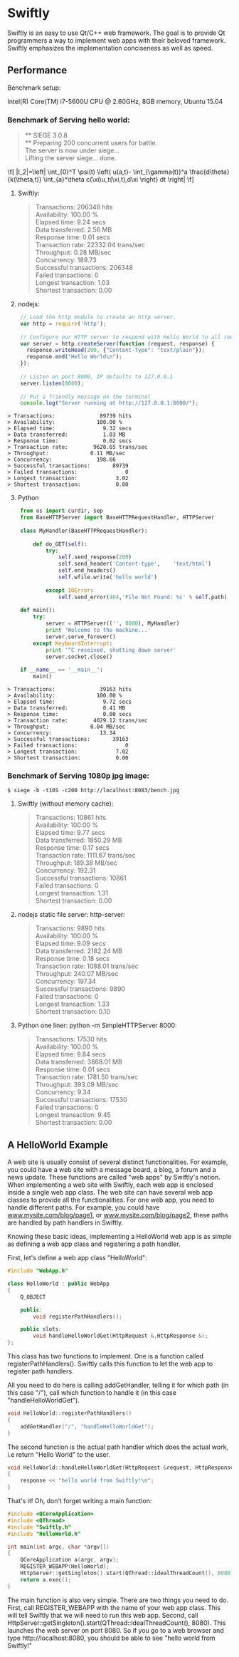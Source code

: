 # Swiftly

Swiftly is an easy to use Qt/C++ web framework. The goal is to provide Qt programmers a way to implement web apps with their beloved framework. Swiftly emphasizes the implementation conciseness as well as speed.

## Performance

Benchmark setup:

Intel(R) Core(TM) i7-5600U CPU @ 2.60GHz, 8GB memory, Ubuntu 15.04

### Benchmark of Serving hello world:

> ** SIEGE 3.0.8  
> ** Preparing 200 concurrent users for battle.  
> The server is now under siege...  
> Lifting the server siege...      done.

\f[
    |I_2|=\left| \int_{0}^T \psi(t) 
             \left\{ 
                u(a,t)-
                \int_{\gamma(t)}^a 
                \frac{d\theta}{k(\theta,t)}
                \int_{a}^\theta c(\xi)u_t(\xi,t)\,d\xi
             \right\} dt
          \right|
\f]

1. Swiftly:

    > Transactions:             206348 hits  
    > Availability:             100.00 %  
    > Elapsed time:               9.24 secs  
    > Data transferred:           2.56 MB  
    > Response time:              0.01 secs  
    > Transaction rate:       22332.04 trans/sec  
    > Throughput:             0.28 MB/sec  
    > Concurrency:              189.73  
    > Successful transactions:      206348  
    > Failed transactions:               0  
    > Longest transaction:            1.03  
    > Shortest transaction:           0.00

2. nodejs:

```javascript
    // Load the http module to create an http server.
    var http = require('http');
    
    // Configure our HTTP server to respond with Hello World to all requests.
    var server = http.createServer(function (request, response) {
      response.writeHead(200, {"Content-Type": "text/plain"});
      response.end("Hello World\n");
    });
    
    // Listen on port 8000, IP defaults to 127.0.0.1
    server.listen(8000);
    
    // Put a friendly message on the terminal
    console.log("Server running at http://127.0.0.1:8000/");
```
    
    > Transactions:              89739 hits  
    > Availability:             100.00 %  
    > Elapsed time:               9.32 secs  
    > Data transferred:           1.03 MB  
    > Response time:              0.02 secs  
    > Transaction rate:        9628.65 trans/sec  
    > Throughput:             0.11 MB/sec  
    > Concurrency:              198.66  
    > Successful transactions:       89739  
    > Failed transactions:               0  
    > Longest transaction:            3.02  
    > Shortest transaction:           0.00


3. Python

```python
    from os import curdir, sep
    from BaseHTTPServer import BaseHTTPRequestHandler, HTTPServer
    
    class MyHandler(BaseHTTPRequestHandler):
    
        def do_GET(self):
            try:
                self.send_response(200)
                self.send_header('Content-type',    'text/html')
                self.end_headers()
                self.wfile.write('hello world')
    
            except IOError:
                self.send_error(404,'File Not Found: %s' % self.path)
    
    def main():
        try:
            server = HTTPServer(('', 8080), MyHandler)
            print 'Welcome to the machine...'
            server.serve_forever()
        except KeyboardInterrupt:
            print '^C received, shutting down server'
            server.socket.close()
    
    if __name__ == '__main__':
        main()
```

    > Transactions:              39163 hits  
    > Availability:             100.00 %  
    > Elapsed time:               9.72 secs  
    > Data transferred:           0.41 MB  
    > Response time:              0.00 secs  
    > Transaction rate:        4029.12 trans/sec  
    > Throughput:             0.04 MB/sec  
    > Concurrency:               13.34  
    > Successful transactions:       39163  
    > Failed transactions:               0  
    > Longest transaction:            7.02  
    > Shortest transaction:           0.00

### Benchmark of Serving 1080p jpg image:

    $ siege -b -t10S -c200 http://localhost:8083/bench.jpg

1. Swiftly (without memory cache):
    
    > Transactions:              10861 hits  
    > Availability:             100.00 %  
    > Elapsed time:               9.77 secs  
    > Data transferred:        1850.29 MB  
    > Response time:              0.17 secs  
    > Transaction rate:        1111.67 trans/sec  
    > Throughput:           189.38 MB/sec  
    > Concurrency:              192.31  
    > Successful transactions:       10861  
    > Failed transactions:               0  
    > Longest transaction:            1.31  
    > Shortest transaction:           0.00

2. nodejs static file server: http-server:
    
    > Transactions:               9890 hits  
    > Availability:             100.00 %  
    > Elapsed time:               9.09 secs  
    > Data transferred:        2182.24 MB  
    > Response time:              0.18 secs  
    > Transaction rate:        1088.01 trans/sec  
    > Throughput:           240.07 MB/sec  
    > Concurrency:              197.34  
    > Successful transactions:        9890  
    > Failed transactions:               0  
    > Longest transaction:            1.33  
    > Shortest transaction:           0.10

3. Python one liner: python -m SimpleHTTPServer 8000:
    
    > Transactions:              17530 hits  
    > Availability:             100.00 %  
    > Elapsed time:               9.84 secs  
    > Data transferred:        3868.01 MB  
    > Response time:              0.01 secs  
    > Transaction rate:        1781.50 trans/sec  
    > Throughput:           393.09 MB/sec  
    > Concurrency:                9.34  
    > Successful transactions:       17530  
    > Failed transactions:               0  
    > Longest transaction:            9.45  
    > Shortest transaction:           0.00

## A HelloWorld Example

A web site is usually consist of several distinct functionalities. For example, you could have a web site with a message board, a blog, a forum and a news update. These functions are called "web apps" by Swiftly's notion. When implementing a web site with Swiftly, each web app is enclosed inside a single web app class. The web site can have several web app classes to provide all the functionalities. For one web app, you need to handle different paths. For example, you could have www.mysite.com/blog/page1, or www.mysite.com/blog/page2, these paths are handled by path handlers in Swiftly.

Knowing these basic ideas, implementing a HelloWorld web app is as simple as defining a web app class and registering a path handler.

First, let's define a web app class "HelloWorld":

```cpp
#include "WebApp.h"

class HelloWorld : public WebApp
{
    Q_OBJECT

    public:
        void registerPathHandlers();

    public slots:
        void handleHelloWorldGet(HttpRequest &,HttpResponse &);
};
```

This class has two functions to implement. One is a function called registerPathHandlers(). Swiftly calls this function to let the web app to register path handlers.

All you need to do here is calling addGetHandler, telling it for which path (in this case "/"), call which function to handle it (in this case "handleHelloWorldGet").

```cpp
void HelloWorld::registerPathHandlers()
{
    addGetHandler("/", "handleHelloWorldGet");
}
```

The second function is the actual path handler which does the actual work, i.e return "Hello World" to the user.

```cpp
void HelloWorld::handleHelloWorldGet(HttpRequest &request, HttpResponse &response)
{
    response << "hello world from Swiftly!\n";
}
```

That's it! Oh, don't forget writing a main function:

```cpp
#include <QCoreApplication>
#include <QThread>
#include "Swiftly.h"
#include "HelloWorld.h"

int main(int argc, char *argv[])
{
    QCoreApplication a(argc, argv);
    REGISTER_WEBAPP(HelloWorld);
    HttpServer::getSingleton().start(QThread::idealThreadCount(), 8080);
    return a.exec();
}
```

The main function is also very simple. There are two things you need to do. First, call REGISTER_WEBAPP with the name of your web app class. This will tell Swiftly that we will need to run this web app. Second, call HttpServer::getSingleton().start(QThread::idealThreadCount(), 8080). This launches the web server on port 8080. So if you go to a web browser and type http://localhost:8080, you should be able to see "hello world from Swiftly!"
